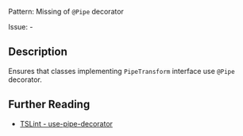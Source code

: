 Pattern: Missing of `@Pipe` decorator

Issue: -

## Description

Ensures that classes implementing `PipeTransform` interface use `@Pipe` decorator.

## Further Reading

* [TSLint - use-pipe-decorator](http://codelyzer.com/rules/use-pipe-decorator/)